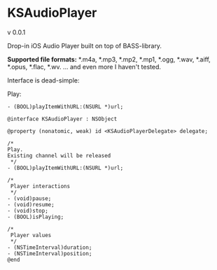 KSAudioPlayer
=============
v 0.0.1

Drop-in iOS Audio Player built on top of BASS-library. 

<b>Supported file formats:</b>
*.m4a,
*.mp3,
*.mp2, 
*.mp1,
*.ogg,
*.wav, 
*.aiff,
*.opus,
*.flac,
*.wv.
... and even more I haven't tested.

Interface is dead-simple:

Play:

`- (BOOL)playItemWithURL:(NSURL *)url;`

```
@interface KSAudioPlayer : NSObject

@property (nonatomic, weak) id <KSAudioPlayerDelegate> delegate;

/*
Play.
Existing channel will be released
 */
- (BOOL)playItemWithURL:(NSURL *)url;

/*
 Player interactions
 */
- (void)pause;
- (void)resume;
- (void)stop;
- (BOOL)isPlaying;

/*
 Player values
 */
- (NSTimeInterval)duration;
- (NSTimeInterval)position;
@end

```
